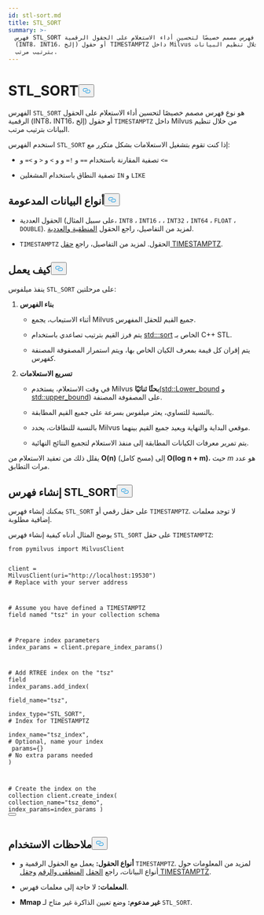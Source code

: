 ```yaml
---
id: stl-sort.md
title: STL_SORT
summary: >-
  فهرس STL_SORT هو نوع فهرس مصمم خصيصًا لتحسين أداء الاستعلام على الحقول الرقمية
  (INT8، INT16، إلخ) أو حقول TIMESTAMPTZ داخل Milvus من خلال تنظيم البيانات
  بترتيب مرتب.
---
```

<h1 id="STLSORT" class="common-anchor-header">STL_SORT<button data-href="#STLSORT" class="anchor-icon" translate="no">
      <svg translate="no"
        aria-hidden="true"
        focusable="false"
        height="20"
        version="1.1"
        viewBox="0 0 16 16"
        width="16"
      >
        <path
          fill="#0092E4"
          fill-rule="evenodd"
          d="M4 9h1v1H4c-1.5 0-3-1.69-3-3.5S2.55 3 4 3h4c1.45 0 3 1.69 3 3.5 0 1.41-.91 2.72-2 3.25V8.59c.58-.45 1-1.27 1-2.09C10 5.22 8.98 4 8 4H4c-.98 0-2 1.22-2 2.5S3 9 4 9zm9-3h-1v1h1c1 0 2 1.22 2 2.5S13.98 12 13 12H9c-.98 0-2-1.22-2-2.5 0-.83.42-1.64 1-2.09V6.25c-1.09.53-2 1.84-2 3.25C6 11.31 7.55 13 9 13h4c1.45 0 3-1.69 3-3.5S14.5 6 13 6z"
        ></path>
      </svg>
    </button></h1><p>الفهرس <code translate="no">STL_SORT</code> هو نوع فهرس مصمم خصيصًا لتحسين أداء الاستعلام على الحقول الرقمية (INT8، INT16، إلخ) أو حقول <code translate="no">TIMESTAMPTZ</code> داخل Milvus من خلال تنظيم البيانات بترتيب مرتب.</p>
<p>استخدم الفهرس <code translate="no">STL_SORT</code> إذا كنت تقوم بتشغيل الاستعلامات بشكل متكرر مع:</p>
<ul>
<li><p>تصفية المقارنة باستخدام <code translate="no">==</code> و <code translate="no">!=</code> و و <code translate="no">&gt;</code> و <code translate="no">&lt;</code> و <code translate="no">&gt;=</code> و <code translate="no">&lt;=</code> </p></li>
<li><p>تصفية النطاق باستخدام المشغلين <code translate="no">IN</code> و <code translate="no">LIKE</code> </p></li>
</ul>
<h2 id="Supported-data-types" class="common-anchor-header">أنواع البيانات المدعومة<button data-href="#Supported-data-types" class="anchor-icon" translate="no">
      <svg translate="no"
        aria-hidden="true"
        focusable="false"
        height="20"
        version="1.1"
        viewBox="0 0 16 16"
        width="16"
      >
        <path
          fill="#0092E4"
          fill-rule="evenodd"
          d="M4 9h1v1H4c-1.5 0-3-1.69-3-3.5S2.55 3 4 3h4c1.45 0 3 1.69 3 3.5 0 1.41-.91 2.72-2 3.25V8.59c.58-.45 1-1.27 1-2.09C10 5.22 8.98 4 8 4H4c-.98 0-2 1.22-2 2.5S3 9 4 9zm9-3h-1v1h1c1 0 2 1.22 2 2.5S13.98 12 13 12H9c-.98 0-2-1.22-2-2.5 0-.83.42-1.64 1-2.09V6.25c-1.09.53-2 1.84-2 3.25C6 11.31 7.55 13 9 13h4c1.45 0 3-1.69 3-3.5S14.5 6 13 6z"
        ></path>
      </svg>
    </button></h2><ul>
<li><p>الحقول العددية (على سبيل المثال، <code translate="no">INT8</code> ، <code translate="no">INT16</code> ، ، <code translate="no">INT32</code> ، <code translate="no">INT64</code> ، <code translate="no">FLOAT</code> ، <code translate="no">DOUBLE</code>). لمزيد من التفاصيل، راجع الحقول <a href="/docs/ar/number.md">المنطقية والعددية</a>.</p></li>
<li><p><code translate="no">TIMESTAMPTZ</code> الحقول. لمزيد من التفاصيل، راجع <a href="/docs/ar/timestamptz-field.md">حقل TIMESTAMPTZ</a>.</p></li>
</ul>
<h2 id="How-it-works" class="common-anchor-header">كيف يعمل<button data-href="#How-it-works" class="anchor-icon" translate="no">
      <svg translate="no"
        aria-hidden="true"
        focusable="false"
        height="20"
        version="1.1"
        viewBox="0 0 16 16"
        width="16"
      >
        <path
          fill="#0092E4"
          fill-rule="evenodd"
          d="M4 9h1v1H4c-1.5 0-3-1.69-3-3.5S2.55 3 4 3h4c1.45 0 3 1.69 3 3.5 0 1.41-.91 2.72-2 3.25V8.59c.58-.45 1-1.27 1-2.09C10 5.22 8.98 4 8 4H4c-.98 0-2 1.22-2 2.5S3 9 4 9zm9-3h-1v1h1c1 0 2 1.22 2 2.5S13.98 12 13 12H9c-.98 0-2-1.22-2-2.5 0-.83.42-1.64 1-2.09V6.25c-1.09.53-2 1.84-2 3.25C6 11.31 7.55 13 9 13h4c1.45 0 3-1.69 3-3.5S14.5 6 13 6z"
        ></path>
      </svg>
    </button></h2><p>ينفذ ميلفوس <code translate="no">STL_SORT</code> على مرحلتين:</p>
<ol>
<li><p><strong>بناء الفهرس</strong></p>
<ul>
<li><p>أثناء الاستيعاب، يجمع Milvus جميع القيم للحقل المفهرس.</p></li>
<li><p>يتم فرز القيم بترتيب تصاعدي باستخدام <a href="https://en.cppreference.com/w/cpp/algorithm/sort.html">std:::sort</a> الخاص بـ C++ STL.</p></li>
<li><p>يتم إقران كل قيمة بمعرف الكيان الخاص بها، ويتم استمرار المصفوفة المصنفة كفهرس.</p></li>
</ul></li>
<li><p><strong>تسريع الاستعلامات</strong></p>
<ul>
<li><p>في وقت الاستعلام، يستخدم Milvus <strong>بحثًا ثنائيًا</strong><a href="https://en.cppreference.com/w/cpp/algorithm/lower_bound.html">(std::Lower_bound</a> و <a href="https://en.cppreference.com/w/cpp/algorithm/upper_bound.html">std::upper_bound</a>) على المصفوفة المصنفة.</p></li>
<li><p>بالنسبة للتساوي، يعثر ميلفوس بسرعة على جميع القيم المطابقة.</p></li>
<li><p>بالنسبة للنطاقات، يحدد Milvus موقعي البداية والنهاية ويعيد جميع القيم بينهما.</p></li>
<li><p>يتم تمرير معرفات الكيانات المطابقة إلى منفذ الاستعلام لتجميع النتائج النهائية.</p></li>
</ul></li>
</ol>
<p>يقلل ذلك من تعقيد الاستعلام من <strong>O(n)</strong> (مسح كامل) إلى <strong>O(log n + m)</strong>، حيث <em>m</em> هو عدد مرات التطابق.</p>
<h2 id="Create-an-STLSORT-index" class="common-anchor-header">إنشاء فهرس STL_SORT<button data-href="#Create-an-STLSORT-index" class="anchor-icon" translate="no">
      <svg translate="no"
        aria-hidden="true"
        focusable="false"
        height="20"
        version="1.1"
        viewBox="0 0 16 16"
        width="16"
      >
        <path
          fill="#0092E4"
          fill-rule="evenodd"
          d="M4 9h1v1H4c-1.5 0-3-1.69-3-3.5S2.55 3 4 3h4c1.45 0 3 1.69 3 3.5 0 1.41-.91 2.72-2 3.25V8.59c.58-.45 1-1.27 1-2.09C10 5.22 8.98 4 8 4H4c-.98 0-2 1.22-2 2.5S3 9 4 9zm9-3h-1v1h1c1 0 2 1.22 2 2.5S13.98 12 13 12H9c-.98 0-2-1.22-2-2.5 0-.83.42-1.64 1-2.09V6.25c-1.09.53-2 1.84-2 3.25C6 11.31 7.55 13 9 13h4c1.45 0 3-1.69 3-3.5S14.5 6 13 6z"
        ></path>
      </svg>
    </button></h2><p>يمكنك إنشاء فهرس <code translate="no">STL_SORT</code> على حقل رقمي أو <code translate="no">TIMESTAMPTZ</code>. لا توجد معلمات إضافية مطلوبة.</p>
<p>يوضح المثال أدناه كيفية إنشاء فهرس <code translate="no">STL_SORT</code> على حقل <code translate="no">TIMESTAMPTZ</code>:</p>
<pre><code translate="no" class="language-python"><span class="hljs-keyword">from</span> pymilvus <span class="hljs-keyword">import</span> MilvusClient

client = MilvusClient(uri=<span class="hljs-string">&quot;http://localhost:19530&quot;</span>) <span class="hljs-comment"># Replace with your server address</span>

<span class="hljs-comment"># Assume you have defined a TIMESTAMPTZ field named &quot;tsz&quot; in your collection schema</span>

<span class="hljs-comment"># Prepare index parameters</span>
index_params = client.prepare_index_params()

<span class="hljs-comment"># Add RTREE index on the &quot;tsz&quot; field</span>
<span class="highlighted-comment-line">index_params.add_index(</span>
<span class="highlighted-comment-line">    field_name=<span class="hljs-string">&quot;tsz&quot;</span>,</span>
<span class="highlighted-comment-line">    index_type=<span class="hljs-string">&quot;STL_SORT&quot;</span>,   <span class="hljs-comment"># Index for TIMESTAMPTZ</span></span>
<span class="highlighted-comment-line">    index_name=<span class="hljs-string">&quot;tsz_index&quot;</span>,  <span class="hljs-comment"># Optional, name your index</span></span>
<span class="highlighted-comment-line">    params={}                <span class="hljs-comment"># No extra params needed</span></span>
<span class="highlighted-comment-line">)</span>

<span class="hljs-comment"># Create the index on the collection</span>
client.create_index(
    collection_name=<span class="hljs-string">&quot;tsz_demo&quot;</span>,
    index_params=index_params
)
<button class="copy-code-btn"></button></code></pre>
<h2 id="Usage-notes" class="common-anchor-header">ملاحظات الاستخدام<button data-href="#Usage-notes" class="anchor-icon" translate="no">
      <svg translate="no"
        aria-hidden="true"
        focusable="false"
        height="20"
        version="1.1"
        viewBox="0 0 16 16"
        width="16"
      >
        <path
          fill="#0092E4"
          fill-rule="evenodd"
          d="M4 9h1v1H4c-1.5 0-3-1.69-3-3.5S2.55 3 4 3h4c1.45 0 3 1.69 3 3.5 0 1.41-.91 2.72-2 3.25V8.59c.58-.45 1-1.27 1-2.09C10 5.22 8.98 4 8 4H4c-.98 0-2 1.22-2 2.5S3 9 4 9zm9-3h-1v1h1c1 0 2 1.22 2 2.5S13.98 12 13 12H9c-.98 0-2-1.22-2-2.5 0-.83.42-1.64 1-2.09V6.25c-1.09.53-2 1.84-2 3.25C6 11.31 7.55 13 9 13h4c1.45 0 3-1.69 3-3.5S14.5 6 13 6z"
        ></path>
      </svg>
    </button></h2><ul>
<li><p><strong>أنواع الحقول:</strong> يعمل مع الحقول الرقمية و <code translate="no">TIMESTAMPTZ</code>. لمزيد من المعلومات حول أنواع البيانات، راجع <a href="/docs/ar/timestamptz-field.md">الحقل</a> <a href="/docs/ar/number.md">المنطقي والرقم</a> <a href="/docs/ar/timestamptz-field.md">وحقل TIMESTAMPTZ</a>.</p></li>
<li><p><strong>المعلمات:</strong> لا حاجة إلى معلمات فهرس.</p></li>
<li><p><strong>Mmap غير مدعوم:</strong> وضع تعيين الذاكرة غير متاح لـ <code translate="no">STL_SORT</code>.</p></li>
</ul>
